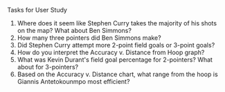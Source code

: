 Tasks for User Study
1. Where does it seem like Stephen Curry takes the majority of his shots on the map? What about Ben Simmons?
2. How many three pointers did Ben Simmons make?
3. Did Stephen Curry attempt more 2-point field goals or 3-point goals?
4. How do you interpret the Accuracy v. Distance from Hoop graph?
5. What was Kevin Durant's field goal percentage for 2-pointers? What about for 3-pointers?
6. Based on the Accuracy v. Distance chart, what range from the hoop is Giannis Antetokounmpo most efficient?